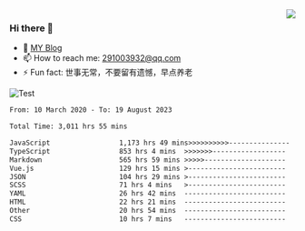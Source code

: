 <img align='right' src='https://github-readme-stats.vercel.app/api?username=niaogege&show_icons=true&theme=radical'/>

### Hi there 👋

- 🌱 [MY Blog](https://bythewayer.com/)
- 📫 How to reach me: 291003932@qq.com
- ⚡ Fun fact:  世事无常，不要留有遗憾，早点养老

![Test](https://github-readme-stats.vercel.app/api/top-langs/?username=niaogege&layout=compact)

<!--START_SECTION:waka-->

```txt
From: 10 March 2020 - To: 19 August 2023

Total Time: 3,011 hrs 55 mins

JavaScript                 1,173 hrs 49 mins>>>>>>>>>>---------------   38.97 %
TypeScript                 853 hrs 4 mins  >>>>>>>------------------   28.32 %
Markdown                   565 hrs 59 mins >>>>>--------------------   18.79 %
Vue.js                     129 hrs 15 mins >------------------------   04.29 %
JSON                       104 hrs 29 mins >------------------------   03.47 %
SCSS                       71 hrs 4 mins   >------------------------   02.36 %
YAML                       26 hrs 42 mins  -------------------------   00.89 %
HTML                       22 hrs 21 mins  -------------------------   00.74 %
Other                      20 hrs 54 mins  -------------------------   00.69 %
CSS                        10 hrs 7 mins   -------------------------   00.34 %
```

<!--END_SECTION:waka-->
